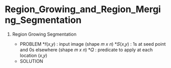 # Region_Growing_and_Region_Merging_Segmentation
1. Region Growing Segmentation

   * PROBLEM
      *𝑓(𝑥,𝑦) : input image (shape 𝑚 𝑥 𝑛)
      *𝑆(𝑥,𝑦) : 1s at seed point and 0s elsewhere (shape 𝑚 𝑥 𝑛)
      *𝑄 	  : predicate to apply at each location (𝑥,𝑦)
   * SOLUTION

